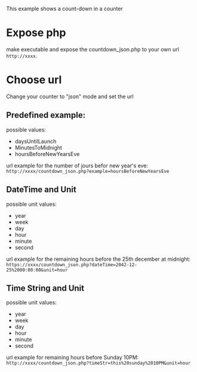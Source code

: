 
This example shows a count-down in a counter

# Expose php
make executable and expose the countdown_json.php to your own url `http://xxxx`.

# Choose url
Change your counter to "json" mode and set the url

## Predefined example:

possible values:
- daysUntilLaunch
- MinutesToMidnight
- hoursBeforeNewYearsEve

url example for the number of jours befor new year's eve: 
`http://xxxx/countdown_json.php?example=hoursBeforeNewYearsEve`

## DateTime and Unit

possible unit values:
- year
- week
- day
- hour
- minute
- second

url example for the remaining hours before the 25th december at midnight:   
`https://xxxx/countdown_json.php?dateTime=2042-12-25%2000:00:00&unit=hour` 

## Time String and Unit

possible unit values:
- year
- week
- day
- hour
- minute
- second

url example for remaining hours before Sunday 10PM:   
`http://xxxx/countdown_json.php?timeStr=this%20sunday%2010PM&unit=hour`
